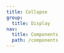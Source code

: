 ```yaml
---
title: Collapse
group:
  title: Display
nav:
  title: Components
  path: /components
---
```


<code src="./demo.tsx"></code>
